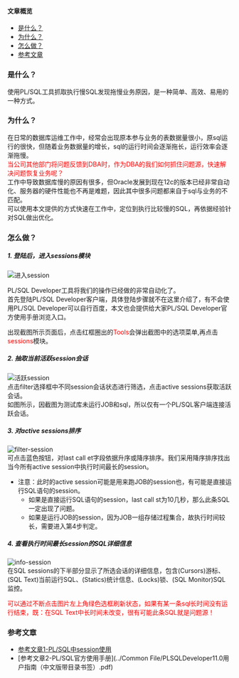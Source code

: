 #### 文章概览
- [是什么？](#是什么？) 
- [为什么？](#为什么？)  
- [怎么做？](#怎么做？)  
- [参考文章](#参考文章)



### 是什么？  

使用PL/SQL工具抓取执行慢SQL发现拖慢业务原因，是一种简单、高效、易用的一种方式。



### 为什么？  

在日常的数据库运维工作中，经常会出现原本参与业务的表数据量很小，原sql运行的很快，但随着业务数据量的增长，sql的运行时间会逐渐拖长，运行效率会逐渐拖慢。   
<font color="red">当公司其他部门将问题反馈到DBA时，作为DBA的我们如何抓住问题源，快速解决问题恢复业务呢？</font>  
工作中导致数据库慢的原因有很多，但Oracle发展到现在12c的版本已经非常自动化、服务器的硬件性能也不再是难题，因此其中很多问题都来自于sql与业务的不匹配。  
可以使用本文提供的方式快速在工作中，定位到执行比较慢的SQL，再依据经验针对SQL做出优化。



### 怎么做？


##### 1. 登陆后，进入sessions模块
![进入session](http://cdn.lifemini.cn/dbblog/20210115/bdac71051c6048fcbad2832b04f14804.png) 

PL/SQL Developer工具将我们的操作已经做的非常自动化了。  
首先登陆PL/SQL Developer客户端，具体登陆步骤就不在这里介绍了，有不会使用PL/SQL  Developer可以自行百度，本文也会提供给大家PL/SQL Developer官方使用手册浏览入口。   

出现截图所示页面后，点击红框圈出的<font color="red">Tools</font>会弹出截图中的选项菜单,再点击<font color="red">sessions</font>模块。  

##### 2. 抽取当前活跃session会话  
![活跃session](http://cdn.lifemini.cn/dbblog/20210115/1c62b3414ae04dd3ade8d483225fce9f.png)   
点击filter选择框中不同session会话状态进行筛选，点击active sessions获取活跃会话。  
如图所示，因截图为测试库未运行JOB和sql，所以仅有一个PL/SQL客户端连接活跃会话。

##### 3. 对active sessions排序  
![filter-session](http://cdn.lifemini.cn/dbblog/20210115/641fa3dd9a7f444c83b6eb3ea85fe666.png)   
可点击蓝色按钮，对last call et字段依据升序或降序排序。我们采用降序排序找出当今所有active session中执行时间最长的session。   

- 注意：此时的active session可能是用来跑JOB的session也，有可能是直接运行SQL语句的session。
    + 如果是直接运行SQL语句的session，last call st为10几秒，那么此条SQL一定出现了问题。
    + 如果是运行JOB的session，因为JOB一组存储过程集合，故执行时间较长，需要进入第4步判定。

##### 4. 查看执行时间最长session的SQL详细信息  
![info-session](http://cdn.lifemini.cn/dbblog/20210115/b234670ceb5246e5ba51aa3e1df44c1a.png)    
在SQL sessions的下半部分显示了所选会话的详细信息，包含(Cursors)游标、(SQL Text)当前运行SQL、(Statics)统计信息、(Locks)锁、(SQL Monitor)SQL监控。   

<font color="red">可以通过不断点击图片左上角绿色选框刷新状态，如果有某一条sql长时间没有运行结束，既：在SQL Text中长时间未改变，很有可能此条SQL就是问题源！</font>



### 参考文章   

 - [参考文章1-PL/SQL中session使用](https://jingyan.baidu.com/article/3ea51489eb65b152e61bba8b.html)  
 - [参考文章2-PL/SQL官方使用手册](../Common File/PLSQLDeveloper11.0用户指南（中文版带目录书签）.pdf)



